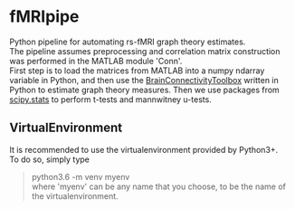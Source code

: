 # fMRIpipe
Python pipeline for automating rs-fMRI graph theory estimates.  
The pipeline assumes preprocessing and correlation matrix construction was performed in the MATLAB module 'Conn'.  
First step is to load the matrices from MATLAB into a numpy ndarray variable in Python,
and then use the [BrainConnectivityToolbox](https://github.com/aestrivex/bctpy) written in Python to estimate graph theory measures. 
Then we use packages from [scipy.stats](https://docs.scipy.org/doc/scipy/reference/stats.html) to perform t-tests and mannwitney u-tests.


## VirtualEnvironment
It is recommended to use the virtualenvironment provided by Python3+.  
To do so, simply type 
> python3.6 -m venv myenv  
where 'myenv' can be any name that you choose, to be the name of the virtualenvironment.

